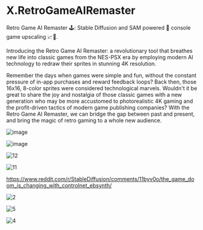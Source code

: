 # X.RetroGameAIRemaster
Retro Game AI Remaster 🕹️: Stable Diffusion and SAM powered 🚀 console game upscaling 📈👾.

Introducing the Retro Game AI Remaster: a revolutionary tool that breathes new life into classic games from the NES-PSX era by employing modern AI technology to redraw their sprites in stunning 4K resolution.

Remember the days when games were simple and fun, without the constant pressure of in-app purchases and reward feedback loops? Back then, those 16x16, 8-color sprites were considered technological marvels. Wouldn't it be great to share the joy and nostalgia of those classic games with a new generation who may be more accustomed to photorealistic 4K gaming and the profit-driven tactics of modern game publishing companies? With the Retro Game AI Remaster, we can bridge the gap between past and present, and bring the magic of retro gaming to a whole new audience.

![image](https://user-images.githubusercontent.com/309302/233408074-d976230b-1f7b-4f3c-810a-f2bef5bc0a95.png)

![image](https://user-images.githubusercontent.com/309302/233408198-76947315-c1c7-48cd-9bc0-c96a9bda30f7.png)


![12](https://user-images.githubusercontent.com/309302/233406312-8516c24f-f004-472d-b745-a3f2e0955d04.jpeg)

![11](https://user-images.githubusercontent.com/309302/233406331-e5a3705a-e737-4927-b3bc-6d078aad95d4.png)


https://www.reddit.com/r/StableDiffusion/comments/11byv0o/the_game_doom_is_changing_with_controlnet_ebsynth/



![2](https://user-images.githubusercontent.com/309302/233405774-40ec0ee6-7030-485f-bc40-e515a9ebb99f.jpeg)


![5](https://user-images.githubusercontent.com/309302/233405824-7480e3d4-8c9b-4a02-a4a1-64cd120e9626.jpg)

![4](https://user-images.githubusercontent.com/309302/233405854-e88d048d-beb7-450b-8231-4e68b2a1d8ba.jpg)


